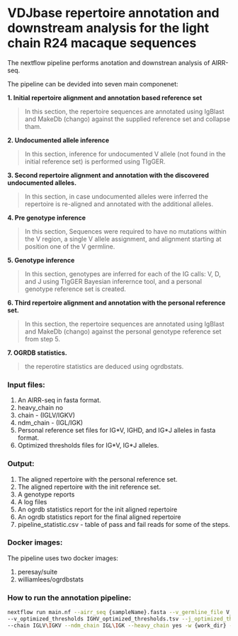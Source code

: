 # VDJbase repertoire annotation and downstream analysis for the light chain R24 macaque sequences


The nextflow pipeline performs anotation and downstrean analysis of AIRR-seq.

The pipeline can be devided into seven main componenet:

**1. Initial repertoire alignment and annotation based reference set**

> In this section, the repertoire sequences are annotated using IgBlast and MakeDb (chango) against the supplied reference set and collapse tham.

**2. Undocumented allele inference**

> In this section, inference for undocumented V allele (not found in the initial reference set) is performed using TIgGER.

**3. Second repertoire alignment and annotation with the discovered undocumented alleles.**

> In this section, in case undocumented alleles were inferred the repertoire is re-aligned and annotated with the additional alleles.

**4. Pre genotype inference**

> In this section, Sequences were required to have no mutations within the V region, a single V allele assignment, and alignment starting at position one of the V germline.

**5. Genotype inference**

> In this section, genotypes are inferred for each of the IG calls: V, D, and J using TIgGER Bayesian inferernce tool, and a personal genotype reference set is created.

**6. Third repertoire alignment and annotation with the personal reference set.**

> In this section, the repertoire sequences are annotated using IgBlast and MakeDb (chango) against the personal genotype reference set from step 5.

**7. OGRDB statistics.**

> the reperotire statistics are deduced using ogrdbstats.


### Input files:

1. An AIRR-seq in fasta format.
2. heavy_chain no
3. chain - (IGLV/IGKV)
4. ndm_chain - (IGL/IGK)
5. Personal reference set files for IG\*V, IGHD, and IG*J alleles in fasta format.
6. Optimized thresholds files for IG\*V, IG*J alleles.


### Output:

1. The aligned repertoire with the personal reference set.
2. The aligned repertoire with the init reference set.
3. A genotype reports
4. A log files
5. An ogrdb statistics report for the init aligned repertoire
6. An ogrdb statistics report for the final aligned repertoire
7. pipeline_statistic.csv - table of pass and fail reads for some of the steps.

### Docker images: 

The pipeline uses two docker images:

1. peresay/suite
2. williamlees/ogrdbstats



### How to run the annotation pipeline:

```bash
nextflow run main.nf --airr_seq {sampleName}.fasta --v_germline_file V_gapped.fasta --d_germline D.fasta --j_germline J.fasta
--v_optimized_thresholds IGHV_optimized_thresholds.tsv --j_optimized_thresholds IGHJ_optimized_thresholds.tsv 
--chain IGLV\IGKV --ndm_chain IGL\IGK --heavy_chain yes -w {work_dir} --outdir {out_dir} --sample_name {sampleName} --nproc {nproc} -with-docker -resume
```
